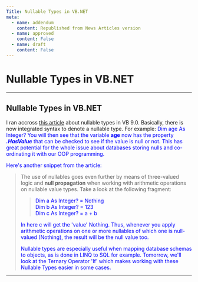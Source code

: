 ```yaml
---
Title: Nullable Types in VB.NET
meta:
  - name: addendum
    content: Republished from News Articles version
  - name: approved
    content: False
  - name: draft
    content: False
---
```

# Nullable Types in VB.NET

---
## Nullable Types in VB.NET

I ran accross [this article](http://bartdesmet.net/blogs/bart/archive/2007/08/30/visual-basic-9-0-feature-focus-nullable-types.aspx) about nullable types in VB 9.0. Basically, there is now integrated syntax to denote a nullable type. For example:
<font color="#0000ff">Dim<span class="Apple-converted-space">&#160;age <font color="#0000ff">As Integer?
You will then see that the variable **age** now has the property ***.HasValue*** that can be checked to see if the value is null or not. This has great potential for the whole issue about databases storing nulls and co-ordinating it with our OOP programming.



Here's another snippet from the article:


> The use of nullables goes even further by means of three-valued logic and **null propagation** when working with arithmetic operations on nullable value types. Take a look at the following fragment:
> 
> 
> 
> > <font color="#0000ff">Dim<span class="Apple-converted-space">&#160;a <font color="#0000ff">As Integer? = <font color="#0000ff">Nothing  
> > <font color="#0000ff">Dim<span class="Apple-converted-space">&#160;b <font color="#0000ff">As Integer? = 123                 
> > <font color="#0000ff">Dim<span class="Apple-converted-space">&#160;c <font color="#0000ff">As Integer? = a + b
> 
> 
> 
> In here c will get the 'value' Nothing. Thus, whenever you apply arithmetic operations on one or more nullables of which one is null-valued (Nothing), the result will be the null value too.
> 
> 
> 
> Nullable types are especially useful when mapping database schemas to objects, as is done in LINQ to SQL for example. Tomorrow, we'll look at the Ternary Operator 'If' which makes working with these Nullable Types easier in some cases.




---
